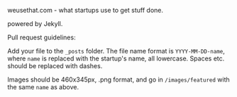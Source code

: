 weusethat.com - what startups use to get stuff done. 

powered by Jekyll.

Pull request guidelines: 

Add your file to the `_posts` folder. The file name format is `YYYY-MM-DD-name`, where `name` is replaced with the startup's name, all lowercase. Spaces etc. should be replaced with dashes.

Images should be 460x345px, .png format, and go in `/images/featured` with the same `name` as above.